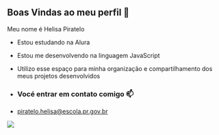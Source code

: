 ## Boas Vindas ao meu perfil 💖

Meu nome é Helisa Piratelo

- Estou estudando na Alura
- Estou me desenvolvendo na linguagem JavaScript
- Utilizo esse espaço para minha organização e compartilhamento dos meus projetos desenvolvidos

- ### Vocé entrar em contato comigo 📫

- piratelo.helisa@escola.pr.gov.br



![](https://media1.tenor.com/m/lK_VgIcNkOYAAAAC/alice-in-wonderland-curtsy.gif)
